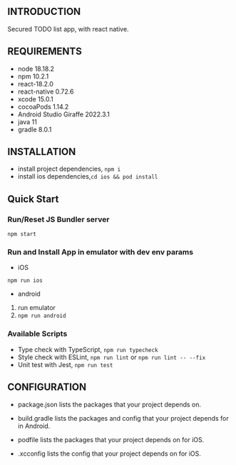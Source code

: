 INTRODUCTION
------------

Secured TODO list app, with react native.

REQUIREMENTS
------------

- node 18.18.2
- npm 10.2.1
- react-18.2.0
- react-native 0.72.6
- xcode 15.0.1
- cocoaPods 1.14.2
- Android Studio Giraffe 2022.3.1
- java 11
- gradle 8.0.1

INSTALLATION
------------

- install project dependencies, ```npm i```
- install ios dependencies,```cd ios && pod install```

Quick Start
------------

### Run/Reset JS Bundler server

```npm start```

### Run and Install App in emulator with dev env params

- iOS

```npm run ios```

- android

1. run emulator
2. ```npm run android```

### Available Scripts

- Type check with TypeScript,
```npm run typecheck```
- Style check with ESLint,
```npm run lint``` or ```npm run lint -- --fix```
- Unit test with Jest,
```npm run test```

CONFIGURATION
-----------

- package.json
  lists the packages that your project depends on.

- build.gradle
  lists the packages and config that your project depends for in Android.

- podfile
  lists the packages that your project depends on for iOS.

- .xcconfig
  lists the config that your project depends on for iOS.

